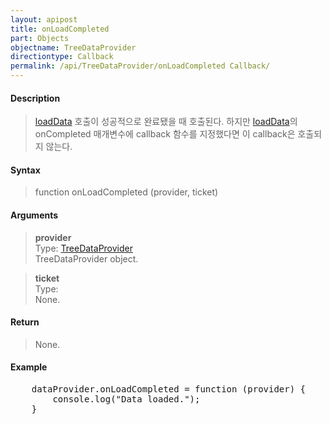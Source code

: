 ```yaml
---
layout: apipost
title: onLoadCompleted
part: Objects
objectname: TreeDataProvider
directiontype: Callback
permalink: /api/TreeDataProvider/onLoadCompleted Callback/
---
```



#### Description

> [loadData](/api/TreeDataProvider/loadData) 호출이 성공적으로 완료됐을 때 호출된다. 하지만 [loadData](/api/TreeDataProvider/loadData)의 onCompleted 매개변수에 callback 함수를 지정했다면 이 callback은 호출되지 않는다.

#### Syntax

> function onLoadCompleted (provider, ticket)  

#### Arguments

> **provider**  
> Type: [TreeDataProvider](/api/TreeDataProvider/)  
> TreeDataProvider object.  

> **ticket**  
> Type:   
> None.  

#### Return

> None.  

#### Example

<pre class="prettyprint">
    dataProvider.onLoadCompleted = function (provider) {
        console.log("Data loaded.");
    }
</pre>

